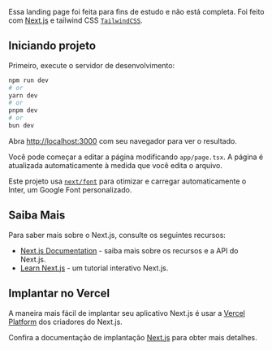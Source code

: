 Essa landing page foi feita para fins de estudo e não está completa. Foi feito com [Next.js](https://nextjs.org/) e tailwind CSS [`TailwindCSS`](https://tailwindcss.com/).

## Iniciando projeto

Primeiro, execute o servidor de desenvolvimento:

```bash
npm run dev
# or
yarn dev
# or
pnpm dev
# or
bun dev
```

Abra [http://localhost:3000](http://localhost:3000) com seu navegador para ver o resultado.

Você pode começar a editar a página modificando `app/page.tsx`. A página é atualizada automaticamente à medida que você edita o arquivo.

Este projeto usa [`next/font`](https://nextjs.org/docs/basic-features/font-optimization) para otimizar e carregar automaticamente o Inter, um Google Font personalizado.

## Saiba Mais

Para saber mais sobre o Next.js, consulte os seguintes recursos:

- [Next.js Documentation](https://nextjs.org/docs) - saiba mais sobre os recursos e a API do Next.js.
- [Learn Next.js](https://nextjs.org/learn) - um tutorial interativo Next.js.

## Implantar no Vercel

A maneira mais fácil de implantar seu aplicativo Next.js é usar a [Vercel Platform](https://vercel.com/new?utm_medium=default-template&filter=next.js&utm_source=create-next-app&utm_campaign=create-next-app-readme) dos criadores do Next.js.

Confira a documentação de implantação [Next.js](https://nextjs.org/docs/deployment) para obter mais detalhes.
